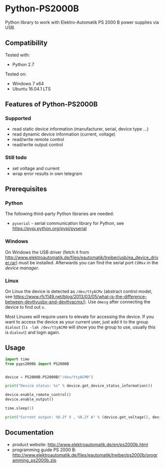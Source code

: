 # Python-PS2000B
Python library to work with Elektro-Automatik PS 2000 B power supplies via USB.

## Compatibility
Tested with:

+ Python 2.7 

Tested on:

+ Windows 7 x64 
+ Ubuntu 16.04.1 LTS

## Features of Python-PS2000B
### Supported
- read static device information (manufacturer, serial, device type ...)
- read dynamic device information (current, voltage)
- read/write remote control
- read/write output control

### Still todo
- set voltage and current
- wrap error results in own telegram

## Prerequisites

### Python
The following third-party Python libraries are needed:

* `pyserial` - serial communication library for Python, see https://pypi.python.org/pypi/pyserial

### Windows
On Windows the USB driver (fetch it from http://www.elektroautomatik.de/files/eautomatik/treiber/usb/ea_device_driver.rar) must be installed. Afterwards you can find the serial port `COMxx` in the *device manager*.

### Linux
On Linux the device is detected as `/dev/ttyACMx` (abstract control model, see https://www.rfc1149.net/blog/2013/03/05/what-is-the-difference-between-devttyusbx-and-devttyacmx/). Use `dmesg` after connecting the device to find out `x`.

Most Linuxes will require users to elevate for accessing the device. If you want to access the device as your current user, just add it to the group `dialout` (`ls -lah /dev/ttyACM0` will show you the group to use, usually this is `dialout`) and login again.

## Usage
```python
import time
from pyps2000b import PS2000B


device = PS2000B.PS2000B("/dev/ttyACM0")

print("Device status: %s" % device.get_device_status_information())

device.enable_remote_control()
device.enable_output()

time.sleep(1)

print("Current output: %0.2f V , %0.2f A" % (device.get_voltage(), device.get_current()))
```

## Documentation
+ product website: http://www.elektroautomatik.de/en/ps2000b.html
+ programming guide PS 2000 B: http://www.elektroautomatik.de/files/eautomatik/treiber/ps2000b/programming_ps2000b.zip

